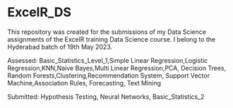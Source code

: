 # ExcelR_DS

This repository was created for the submissions of my Data Science assignments of the ExcelR training Data Science course. I belong to the Hyderabad batch of 19th May 2023.


Assessed: Basic_Statistics_Level_1,Simple Linear Regression,Logistic Regression,KNN,Naive Bayes,Multi Linear Regression,PCA, Decision Trees, Random Forests,Clustering,Recommendation System, Support Vector Machine,Association Rules, Forecasting, Text Mining

Submitted: Hypothesis Testing, Neural Networks, Basic_Statistics_2
